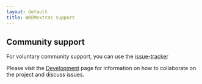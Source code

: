```yaml
---
layout: default
title: WBEMextras support
---
```


## Community support ##
For voluntary community support, you can use the
[issue-tracker](http://github.com/WBEMextras/WBEMextras/issues)

Please visit the [Development](/development/) page for information on
how to collaborate on the project and discuss issues.

